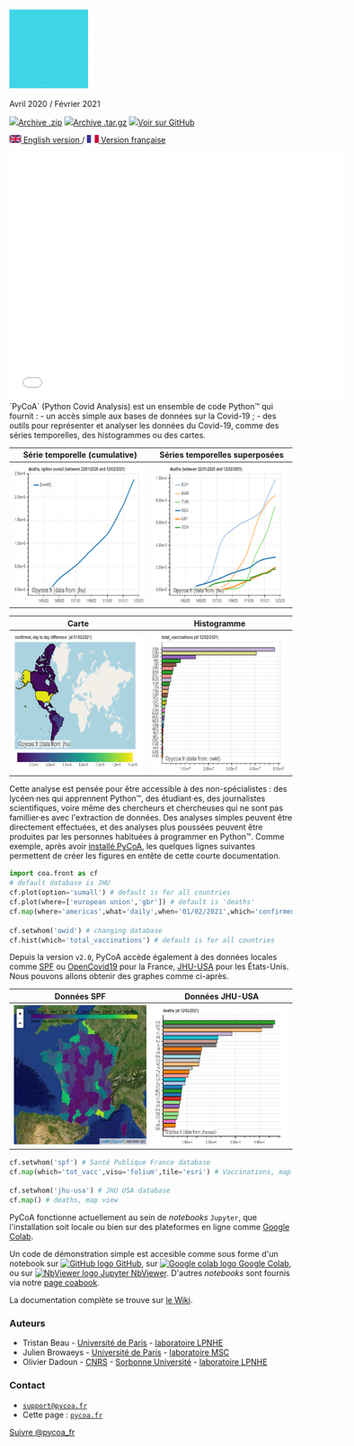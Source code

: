 # <img src="fig/logo-anime.gif" width="140px" align=top> 
Avril 2020 / Février 2021

<section id="downloads" class="clearfix">
  <a href="https://github.com/coa-project/pycoa/archive/v2.0.zip" id="download-zip" class="button" target=_blank><span><img src="https://upload.wikimedia.org/wikipedia/commons/9/9c/The_Unarchiver_zip.png" height="25px" >Archive .zip</span></a>
  <a href="https://github.com/coa-project/pycoa/archive/v2.0.tar.gz" id="download-tar-gz" class="button" target=_blank><span>
    <img src="https://upload.wikimedia.org/wikipedia/commons/e/e4/Tar_gz_archive_icon.svg" height="25px" >Archive .tar.gz</span></a>
  <a href="https://github.com/coa-project/pycoa/tree/v2.0" id="view-on-github" class="button" target=_blank><span><img src="https://github.githubassets.com/images/modules/logos_page/GitHub-Mark.png" height="25px">Voir sur GitHub</span></a>
</section>

[<img src="fig/UK.png" height="14px" alt="UK flag"> English  version ](http://pycoa.fr) / 
[ <img src="fig/FR.png" height="14px" alt="FR flag"> Version française ](http://pycoa.fr/index_FR) 

<center>
<iframe height="440" width="600" src="fig/pycoa_v2_mapworld.html" frameborder="0"></iframe>
</center>
`PyCoA` (Python Covid Analysis) est un ensemble de code Python™ qui fournit :
- un accès simple aux bases de données sur la Covid-19 ;
- des outils pour représenter et analyser les données du Covid-19, comme des séries temporelles, des histogrammes ou des cartes.

|Série temporelle (cumulative) | Séries temporelles superposées |
|------------|-------------|
|<a href="fig/pycoa_v2_plot_sumall.html" target="_blank"><img src="fig/pycoa_v2.0_plot_sumall.png" height="250px" width="300px"></a>|<a href="fig/pycoa_v2_plot_std.html" target="_blank"><img src="fig/pycoa_v2.0_plot_std.png" height="250px" width="300px"></a>|

|Carte | Histogramme | 
|------------|-------------|
|<a href="fig/pycoa_v2_map.html" target="_blank"><img src="fig/pycoa_v2.0_map.png" height="250px" width="300"></a>|<a href="fig/pycoa_v2_hist.html" target="_blank"><img src="fig/pycoa_v2.0_hist_bycountry.png" height="250px" width="300px"></a>|

<!--<img src="fig/pycoa_v2.0_hist_byvalue.png" height="200px" align=top>-->
<!-- <img src="fig/pycoa_v2.0_pandas.png" height="200px" align=top> -->

Cette analyse est pensée pour être accessible à des non-spécialistes : des lycéen·nes qui apprennent Python™, des étudiant·es, des journalistes scientifiques, voire même des chercheurs et chercheuses qui ne sont pas famillier·es avec l'extraction de données. Des analyses simples peuvent être directement effectuées, et des analyses plus poussées peuvent être produites par les personnes habituées à programmer en Python™. Comme exemple, après avoir <a href="https://github.com/coa-project/pycoa/wiki/FR:Install" target=_blank>installé PyCoA</a>, les quelques lignes suivantes permettent de créer les figures en entête de cette courte documentation.

```python
import coa.front as cf
# default database is JHU
cf.plot(option='sumall') # default is for all countries
cf.plot(where=['european union','gbr']) # default is 'deaths'
cf.map(where='americas',what='daily',when='01/02/2021',which='confirmed')

cf.setwhom('owid') # changing database
cf.hist(which='total_vaccinations') # default is for all countries
```
Depuis la version `v2.0`, PyCoA accède également à des données locales comme [SPF](https://www.santepubliquefrance.fr/dossiers/coronavirus-covid-19) ou [OpenCovid19](https://github.com/opencovid19-fr) pour la France, [JHU-USA](https://coronavirus.jhu.edu/) pour les États-Unis. Nous pouvons allons obtenir des graphes comme ci-après.

|Données SPF | Données JHU-USA |
|------------|-------------|
|<a href="/fig/pycoa_v2_spf.html" target="_blank"><img src="fig/pycoa_v2.0_spf.png" height="250px" width="300"></a>|<a href="fig/pycoa_v2_hist_jhu-usa.html" target="_blank"><img src="fig/pycoa_v2.0_jhu-usa.png" height="250px" width="300px"></a>|

```python
cf.setwhom('spf') # Santé Publique France database
cf.map(which='tot_vacc',visu='folium',tile='esri') # Vaccinations, map view with folium visualization output

cf.setwhom('jhu-usa') # JHU USA database
cf.map() # deaths, map view
```

PyCoA fonctionne actuellement au sein de _notebooks_ `Jupyter`, que l'installation soit locale ou bien sur des plateformes en ligne comme <a href="https://colab.research.google.com/" target=_blank>Google Colab</a>.

Un code de démonstration simple est accesible comme sous forme d'un notebook sur <a href="https://github.com/coa-project/coabook/blob/master/demo_pycoa.ipynb" target=_blank ><img src="https://github.githubassets.com/images/modules/logos_page/GitHub-Mark.png" height="20" alt="GitHub logo" /> GitHub</a>, sur <a href="https://colab.research.google.com/github/coa-project/coabook/blob/master/demo_pycoa.ipynb" target=_blank ><img src="https://colab.research.google.com/img/colab_favicon_256px.png" height="20" alt="Google colab logo" /> Google Colab</a>, ou sur <a href="https://nbviewer.jupyter.org/github/coa-project/coabook/blob/master/demo_pycoa.ipynb" target=_blank ><img src="https://nbviewer.jupyter.org/static/img/nav_logo.svg" height="20" alt="NbViewer logo" /> Jupyter NbViewer</a>. D'autres _notebooks_ sont fournis via notre <a href="https://github.com/coa-project/coabook/blob/master/README.md" target=_blank >page coabook</a>.

La documentation complète se trouve sur <a href="https://github.com/coa-project/pycoa/wiki/FR:Home" target=_blank>le Wiki</a>.

### Auteurs

* Tristan Beau - [Université de Paris](http://u-paris.fr) - [laboratoire LPNHE](http://lpnhe.in2p3.fr/)
* Julien Browaeys - [Université de Paris](http://u-paris.fr) - [laboratoire MSC](http://www.msc.univ-paris-diderot.fr/)
* Olivier Dadoun - [CNRS](http://cnrs.fr) - [Sorbonne Université](https://www.sorbonne-universite.fr/) - [laboratoire LPNHE](http://lpnhe.in2p3.fr/)

### Contact
* [`support@pycoa.fr`](mailto:support@pycoa.fr)
* Cette page : [`pycoa.fr`](http://pycoa.fr)

<a href="https://twitter.com/pycoa_fr?ref_src=twsrc%5Etfw" class="twitter-follow-button" data-show-count="false">Suivre @pycoa_fr</a>
<script async src="https://platform.twitter.com/widgets.js" charset="utf-8"></script>

